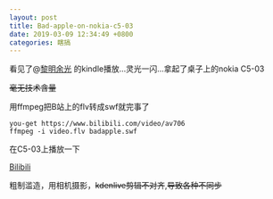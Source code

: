```yaml
---
layout: post
title: Bad-apple-on-nokia-c5-03
date: 2019-03-09 12:34:49 +0800
categories: 瞎搞
---
```

看见了@[黎明余光](https://blog.lim-light.com) 的kindle播放...灵光一闪...拿起了桌子上的nokia C5-03

~~毫无技术含量~~

用ffmpeg把B站上的flv转成swf就完事了

```
you-get https://www.bilibili.com/video/av706
ffmpeg -i video.flv badapple.swf
```

在C5-03上播放一下

[Bilibili](https://www.bilibili.com/video/av45734266)

粗制滥造，用相机摄影，~~kdenlive剪辑不对齐~~,~~导致各种不同步~~